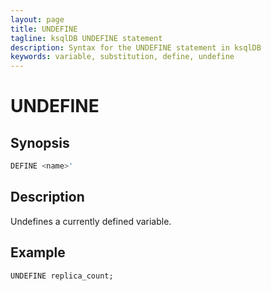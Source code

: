 ```yaml
---
layout: page
title: UNDEFINE 
tagline: ksqlDB UNDEFINE statement
description: Syntax for the UNDEFINE statement in ksqlDB
keywords: variable, substitution, define, undefine
---
```


# UNDEFINE

## Synopsis

```sql
DEFINE <name>'
```

## Description

Undefines a currently defined variable.

## Example

```
UNDEFINE replica_count;
```
